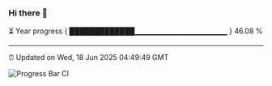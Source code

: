 ### Hi there 👋

⏳ Year progress { █████████████▁▁▁▁▁▁▁▁▁▁▁▁▁▁▁▁▁ } 46.08 %

---

⏰ Updated on Wed, 18 Jun 2025 04:49:49 GMT

![Progress Bar CI](https://github.com/IshwaranRudhara/GIT-ACTION/workflows/Progress%20Bar%20CI/badge.svg)

